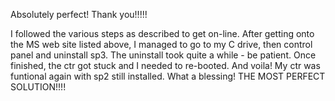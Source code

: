 Absolutely perfect! Thank you!!!!!  
  
I followed the various steps as described to get on-line. After getting onto the MS web site listed above, I managed to go to my C drive, then control panel and uninstall sp3. The uninstall took quite a while - be patient. Once finished, the ctr got stuck and I needed to re-booted. And voila! My ctr was funtional again with sp2 still installed. What a blessing! THE MOST PERFECT SOLUTION!!!!